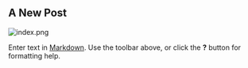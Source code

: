 ## A New Post

![index.png]({{site.baseurl}}/index.png)


Enter text in [Markdown](http://daringfireball.net/projects/markdown/). Use the toolbar above, or click the **?** button for formatting help.
